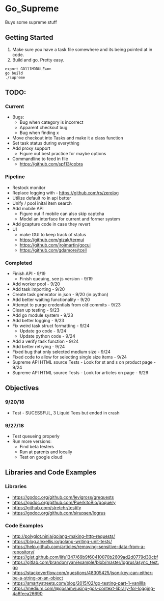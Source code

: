 # Go_Supreme
Buys some supreme stuff

## Getting Started
1. Make sure you have a task file somewhere and its being pointed at in code.
2. Build and go. Pretty easy.
~~~~
export GO111MODULE=on
go build
./supreme
~~~~

## TODO:
### Current
* Bugs:
  * Bug when category is incorrect
  * Apparent checkout bug
  * Bug when finding x
* Move checkout into Tasks and make it a class function
* Set task status during everything 
* Add proxy support
  * Figure out best practice for maybe options
* Commandline to feed in file
  * https://github.com/spf13/cobra

### Pipeline
* Restock monitor
* Replace logging with - https://github.com/rs/zerolog
* Utilize default ro in api better
* Unify / pool inital item search
* Add mobile API
  * Figure out if mobile can also skip captcha
  * Model an interface for current and former system
* Add gcapture code in case they revert
* UI
  * make GUI to keep track of status
  * https://github.com/gizak/termui
  * https://github.com/jroimartin/gocui
  * https://github.com/gdamore/tcell

### Completed
* Finish API - 9/19
  * Finish queuing, see js version - 9/19
* Add worker pool - 9/20
* Add task importing - 9/20
* Create task generator in json - 9/20 (in python)
* Add better waiting functionality - 9/20
* Attempt to purge credentials from old commits - 9/23
* Clean up testing - 9/23
* Add go module system - 9/23
* Add better logging - 9/23
* Fix weird task struct formatting - 9/24
  * Update go code - 9/24
  * Update python code - 9/24
* Add a verify task function - 9/24
* Add better retrying - 9/24
* Fixed bug that only selected medium size - 9/24
* Fixed code to allow for selecting single size items - 9/24
* Supreme API HTML source Tests - Look for st and s on product page - 9/24
* Supreme API HTML source Tests - Look for articles on page - 9/26

## Objectives

### 9/20/18
* Test - SUCESSFUL, 3 Liquid Tees but ended in crash

### 9/27/18
* Test queueing properly
* Run more versions:
  * Find beta testers
  * Run at parents and locally
  * Test on google cloud

## Libraries and Code Examples

### Libraries
* https://godoc.org/github.com/levigross/grequests
* https://godoc.org/github.com/PuerkitoBio/goquery
* https://github.com/stretchr/testify
* https://godoc.org/github.com/sirupsen/logrus

### Code Examples
* http://polyglot.ninja/golang-making-http-requests/
* https://blog.alexellis.io/golang-writing-unit-tests/
* https://help.github.com/articles/removing-sensitive-data-from-a-repository/
* https://gist.github.com/life1347/69b9f60410070b2609ad2d0779d30cbf
* https://gitlab.com/brandonryan/example/blob/master/logrus/async_test.go
* https://stackoverflow.com/questions/48305425/json-key-can-either-be-a-string-or-an-object
* https://smartystreets.com/blog/2015/02/go-testing-part-1-vanillla
* https://medium.com/@gosamv/using-gos-context-library-for-logging-4a8feea26690
